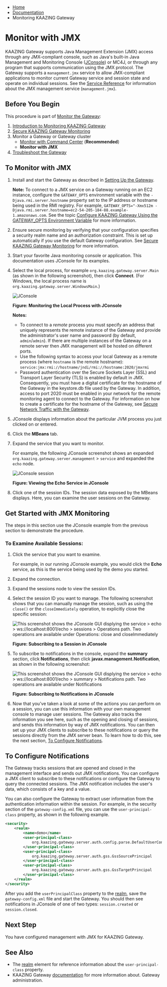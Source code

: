 -   [Home](../../index.md)
-   [Documentation](../index.md)
-   Monitoring KAAZING Gateway

Monitor with JMX
===============================================================

KAAZING Gateway supports Java Management Extension (JMX) access through any JMX-compliant console, such as Java's built-in Java Management and Monitoring Console ([JConsole](http://docs.oracle.com/javase/7/docs/technotes/guides/management/jconsole.html "Using JConsole - Java SE Monitoring and Management Guide")) or MC4J, or through any program that supports communication using the JMX protocol. The Gateway supports a `management.jmx` service to allow JMX-compliant applications to monitor current Gateway service and session state and operate on individual sessions. See the [Service Reference](../admin-reference/r_configure_gateway_service.md) for information about the JMX management service (`management.jmx`).

Before You Begin
----------------

This procedure is part of [Monitor the Gateway](o_monitor.md):

1. [Introduction to Monitoring KAAZING Gateway](o_monitor.md#introduction-to-monitoring-kaazing-gateway)
2. [Secure KAAZING Gateway Monitoring](p_monitor_configure_secure.md)
3. Monitor a Gateway or Gateway cluster
    -   [Monitor with Command Center](p_monitor_cc.md) (**Recommended**)
    -   **Monitor with JMX**
4. [Troubleshoot the Gateway](../troubleshooting/o_troubleshoot.md)

To Monitor with JMX
-------------------

1.  Install and start the Gateway as described in [Setting Up the Gateway](../about/setup-guide.md). 

    **Note:** To connect to a JMX service on a Gateway running on an EC2 instance, configure the `GATEWAY_OPTS` environment variable with the `-Djava.rmi.server.hostname` property set to the IP address or hostname being used in the RMI registry. For example, `GATEWAY_OPTS="-Xmx512m -Djava.rmi.server.hostname=ec2-54-205-184-88.example-1.amazonaws.com`. See the topic [Configure KAAZING Gateway Using the GATEWAY\_OPTS Environment Variable](../admin-reference/p_configure_gateway_opts.md) for more information.
	
2.  Ensure secure monitoring by verifying that your configuration specifies a security realm name and an authorization constraint. This is set up automatically if you use the default Gateway configuration. See [Secure KAAZING Gateway Monitoring](p_monitor_configure_secure.md) for more information.
3.  Start your favorite Java monitoring console or application. This documentation uses JConsole for its examples.
4.  Select the local process, for example `org.kaazing.gateway.server.Main` (as shown in the following screenshot), then click **Connect**. (For Windows, the local process name is `org.kaazing.gateway.server.WindowsMain`.)

    ![JConsole](../images/jconsole-mgt-bean.png)

    **Figure: Monitoring the Local Process with JConsole**

    **Notes:**

    -   To connect to a *remote* process you must specify an address that uniquely represents the remote instance of the Gateway and provide the administrator's user name and password (by default, `admin`/`admin`). If there are multiple instances of the Gateway on a remote server then JMX management will be hosted on different ports.
    -   Use the following syntax to access your local Gateway as a remote process (where `hostname` is the remote hostname): `service:jmx:rmi://hostname/jndi/rmi://hostname:2020/jmxrmi`
    -   Password authentication over the Secure Sockets Layer (SSL) and Transport Layer Security (TLS) is enabled by default in JMX. Consequently, you must have a digital certificate for the hostname of the Gateway in the keystore.db file used by the Gateway. In addition, access to port 2020 must be enabled in your network for the remote monitoring agent to connect to the Gateway. For information on how to create a certificate for the hostname of the Gateway, see [Secure Network Traffic with the Gateway](../security/o_tls.md).

5.  JConsole displays information about the particular JVM process you just clicked on or entered.
6.  Click the **MBeans** tab.
7.  Expand the service that you want to monitor.

    For example, the following JConsole screenshot shows an expanded `org.kaazing.gateway.server.management` \> `service` and expanded the `echo` node.

    ![JConsole session](../images/jconsole-session.png)

    **Figure: Viewing the Echo Service in JConsole**

8.  Click one of the session IDs. The session data exposed by the MBeans displays. Here, you can examine the user sessions on the Gateway.

Get Started with JMX Monitoring
--------------------------------------------------------------

The steps in this section use the JConsole example from the previous section to demonstrate the procedure.

### To Examine Available Sessions:

1.  Click the service that you want to examine.

    For example, in our running JConsole example, you would click the **Echo** service, as this is the service being used by the demo you started.

2.  Expand the connection.
3.  Expand the sessions node to view the session IDs.
4.  Select the session ID you want to manage. The following screenshot shows that you can manually manage the session, such as using the `close()` or the `closeImmediately` operation, to explicitly close the specific session:

    ![This screenshot shows the JConsole GUI displying the service \> echo \> ws://localhost:8001/echo \> sessions \> Operations path. Two operations are available under Operations: close and closeImmediately](../images/jconsole-session-id.png)

    **Figure: Subscribing to a Session in JConsole**

5.  To subscribe to notifications in the console, expand the **summary** section, click **Notifications**, then click **javax.management.Notification**, as shown in the following screenshot:

    ![This screenshot shows the JConsole GUI displying the service \> echo \> ws://localhost:8001/echo \> summary \> Notifications path. Two operations are available under Notifications](../images/jconsole-session-subscribe.png)

    **Figure: Subscribing to Notifications in JConsole**

6.  Now that you've taken a look at some of the actions you can perform on a session, you can use this information with your own management console to manage user sessions. The Gateway also tracks the information you see here, such as the opening and closing of sessions, and sends this information by way of JMX notifications. You can then set up your JMX clients to subscribe to these notifications or query the sessions directly from the JMX server bean. To learn how to do this, see the next section, [To Configure Notifications](#managing_sessions_notif).

To Configure Notifications
------------------------------------------------------------------------

The Gateway tracks sessions that are opened and closed in the management interface and sends out JMX notifications. You can configure a JMX client to subscribe to these notifications or configure the Gateway to query the connected sessions. The JMX notification includes the user's data, which consists of a key and a value.

You can also configure the Gateway to extract user information from the authentication information within the session. For example, in the security section of the `gateway-config.xml` file, you can use the `user-principal-class` property, as shown in the following example.

``` xml
<security>
    <realm>
        <name>demo</name>
        <user-principal-class>
            org.kaazing.gateway.server.auth.config.parse.DefaultUserConfig
        </user-principal-class>
        <user-principal-class>
            org.kaazing.gateway.server.auth.gss.GssSourcePrincipal
        </user-principal-class>
        <user-principal-class>
            org.kaazing.gateway.server.auth.gss.GssTargetPrincipal
        </user-principal-class>
    </realm>
</security>
```

After you add the `userPrincipalClass` property to the [realm](../admin-reference/r_configure_gateway_security.md#realm), save the `gateway-config.xml` file and start the Gateway. You should then see notifications in JConsole of one of two types: `session.created` or `session.closed`.

Next Step
---------

You have configured management with JMX for KAAZING Gateway.

See Also
--------

-   The [realm](../admin-reference/r_configure_gateway_security.md#realm) element for reference information about the `user-principal-class` property.
-   KAAZING Gateway [documentation](../index.md) for more information about. Gateway administration.